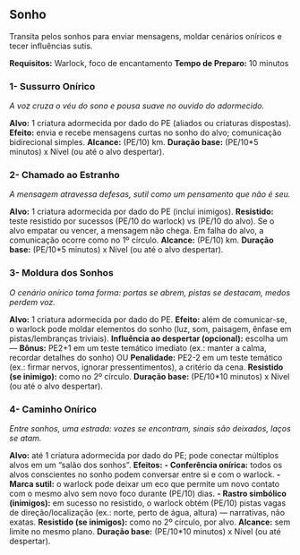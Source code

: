 ## Sonho

Transita pelos sonhos para enviar mensagens, moldar cenários oníricos e tecer influências sutis.

**Requisitos:** Warlock, foco de encantamento
**Tempo de Preparo:** 10 minutos

### 1- Sussurro Onírico

*A voz cruza o véu do sono e pousa suave no ouvido do adormecido.*

**Alvo:** 1 criatura adormecida por dado do PE (aliados ou criaturas dispostas).
**Efeito:** envia e recebe mensagens curtas no sonho do alvo; comunicação bidirecional simples.
**Alcance:** (PE/10) km.
**Duração base:** (PE/10*5 minutos) x Nível (ou até o alvo despertar).

### 2- Chamado ao Estranho

*A mensagem atravessa defesas, sutil como um pensamento que não é seu.*

**Alvo:** 1 criatura adormecida por dado do PE (inclui inimigos).
**Resistido:** teste resistido por sucessos (PE/10 do warlock) vs (PE/10 do alvo). Se o alvo empatar ou vencer, a mensagem não chega. Em falha do alvo, a comunicação ocorre como no 1º círculo.
**Alcance:** (PE/10) km.
**Duração base:** (PE/10*5 minutos) x Nível (ou até o alvo despertar).

### 3- Moldura dos Sonhos

*O cenário onírico toma forma: portas se abrem, pistas se destacam, medos perdem voz.*

**Alvo:** 1 criatura adormecida por dado do PE.
**Efeito:** além de comunicar-se, o warlock pode moldar elementos do sonho (luz, som, paisagem, ênfase em pistas/lembranças triviais).
**Influência ao despertar (opcional):** escolha um —
**Bônus:** PE2+1 em um teste temático imediato (ex.: manter a calma, recordar detalhes do sonho) OU
**Penalidade:** PE2-2 em um teste temático (ex.: firmar nervos, ignorar pressentimentos), a critério da cena.
**Resistido (se inimigo):** como no 2º círculo.
**Duração base:** (PE/10*10 minutos) x Nível (ou até o alvo despertar).

### 4- Caminho Onírico

*Entre sonhos, uma estrada: vozes se encontram, sinais são deixados, laços se atam.*

**Alvo:** até 1 criatura adormecida por dado do PE; pode conectar múltiplos alvos em um “salão dos sonhos”.
**Efeitos:**
**- Conferência onírica:** todos os alvos conscientes no sonho podem conversar entre si e com o warlock.
**- Marca sutil:** o warlock pode deixar um eco que permite um novo contato com o mesmo alvo sem novo foco durante (PE/10) dias.
**- Rastro simbólico (inimigos):** em sucesso no resistido, o warlock obtém (PE/10) pistas vagas de direção/localização (ex.: norte, perto de água, altura) — narrativas, não exatas.
**Resistido (se inimigos):** como no 2º círculo, por alvo.
**Alcance:** sem limite no mesmo plano.
**Duração base:** (PE/10*10 minutos) x Nível (ou até despertar).

